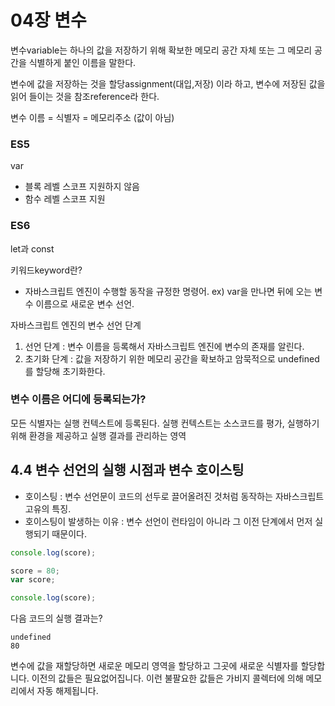 # 04장 변수

변수variable는 하나의 값을 저장하기 위해 확보한 메모리 공간 자체 또는 그 메모리 공간을 식별하게 붙인 이름을 말한다.

변수에 값을 저장하는 것을 할당assignment(대입,저장) 이라 하고, 변수에 저장된 값을 읽어 들이는 것을 참조reference라 한다.

변수 이름 = 식별자 = 메모리주소 (값이 아님)

### ES5
var
* 블록 레벨 스코프 지원하지 않음
* 함수 레벨 스코프 지원

### ES6
let과 const


키워드keyword란?
* 자바스크립트 엔진이 수행할 동작을 규정한 명령어. ex) var을 만나면 뒤에 오는 변수 이름으로 새로운 변수 선언.

자바스크립트 엔진의 변수 선언 단계
1. 선언 단계 : 변수 이름을 등록해서 자바스크립트 엔진에 변수의 존재를 알린다.
2. 초기화 단계 : 값을 저장하기 위한 메모리 공간을 확보하고 암묵적으로 undefined를 할당해 초기화한다.

### 변수 이름은 어디에 등록되는가?
모든 식별자는 실행 컨텍스트에 등록된다. 실행 컨텍스트는 소스코드를 평가, 실행하기 위해 환경을 제공하고 실행 결과를 관리하는 영역

## 4.4 변수 선언의 실행 시점과 변수 호이스팅

* 호이스팅 : 변수 선언문이 코드의 선두로 끌어올려진 것처럼 동작하는 자바스크립트 고유의 특징.
* 호이스팅이 발생하는 이유 : 변수 선언이 런타임이 아니라 그 이전 단계에서 먼저 실행되기 때문이다.

```javascript
console.log(score);

score = 80;
var score;

console.log(score);
```
다음 코드의 실행 결과는?

```
undefined
80
```

변수에 값을 재할당하면 새로운 메모리 영역을 할당하고 그곳에 새로운 식별자를 할당합니다. 이전의 값들은 필요없어집니다. 이런 불팔요한 값들은 가비지 콜렉터에 의해 메모리에서 자동 해제됩니다.

